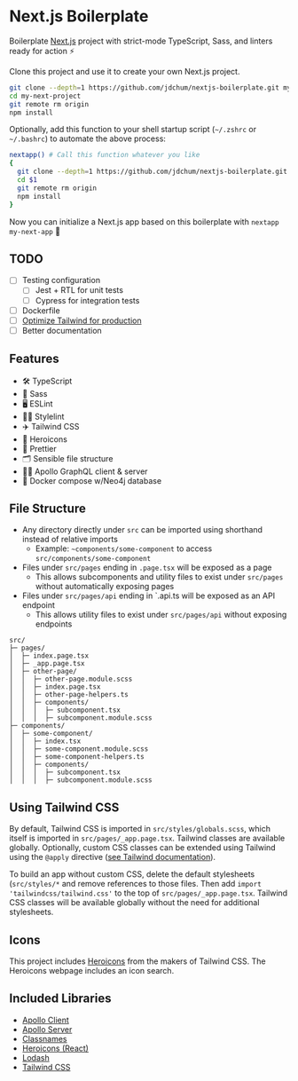 # Next.js Boilerplate

Boilerplate [Next.js](https://nextjs.org) project with strict-mode TypeScript, Sass,
and linters ready for action ⚡️

Clone this project and use it to create your own Next.js project.

```bash
git clone --depth=1 https://github.com/jdchum/nextjs-boilerplate.git my-next-project
cd my-next-project
git remote rm origin
npm install
```

Optionally, add this function to your shell startup script (`~/.zshrc` or `~/.bashrc`) to automate the above process:

```bash
nextapp() # Call this function whatever you like
{
  git clone --depth=1 https://github.com/jdchum/nextjs-boilerplate.git $1
  cd $1
  git remote rm origin
  npm install
}
```

Now you can initialize a Next.js app based on this boilerplate with `nextapp my-next-app` 🚀

## TODO

- [ ] Testing configuration
  - [ ] Jest + RTL for unit tests
  - [ ] Cypress for integration tests
- [ ] Dockerfile
- [ ] [Optimize Tailwind for production](https://tailwindcss.com/docs/optimizing-for-production)
- [ ] Better documentation

## Features

- 🛠 TypeScript
- 🎨 Sass
- 🖥 ESLint
- 👩‍🎨 Stylelint
- ✈️ Tailwind CSS
- 🦸 Heroicons
- 💅 Prettier
- 🗂 Sensible file structure
- 🧑‍🚀 Apollo GraphQL client & server
- 🐋 Docker compose w/Neo4j database

## File Structure

- Any directory directly under `src` can be imported using shorthand instead of
relative imports
  - Example: `~components/some-component` to access `src/components/some-component`
- Files under `src/pages` ending in `.page.tsx` will be exposed as a page
  - This allows subcomponents and utility files to exist under `src/pages` without
    automatically exposing pages
- Files under `src/pages/api` ending in `.api.ts will be exposed as an API endpoint
  - This allows utility files to exist under `src/pages/api` without exposing endpoints

```text
src/
├─ pages/
│  ├─ index.page.tsx
│  ├─ _app.page.tsx
│  ├─ other-page/
│  │  ├─ other-page.module.scss
│  │  ├─ index.page.tsx
│  │  ├─ other-page-helpers.ts
│  │  ├─ components/
│  │  │  ├─ subcomponent.tsx
│  │  │  ├─ subcomponent.module.scss
├─ components/
│  ├─ some-component/
│  │  ├─ index.tsx
│  │  ├─ some-component.module.scss
│  │  ├─ some-component-helpers.ts
│  │  ├─ components/
│  │  │  ├─ subcomponent.tsx
│  │  │  ├─ subcomponent.module.scss

```

## Using Tailwind CSS

By default, Tailwind CSS is imported in `src/styles/globals.scss`, which itself is imported in
`src/pages/_app.page.tsx`. Tailwind classes are available globally. Optionally, custom CSS classes
can be extended using Tailwind using the `@apply` directive ([see Tailwind documentation](https://tailwindcss.com/docs/functions-and-directives#apply)).

To build an app without custom CSS, delete the default stylesheets (`src/styles/*` and remove references to those files. Then add `import 'tailwindcss/tailwind.css'` to the top
of `src/pages/_app.page.tsx`. Tailwind CSS classes will be available globally without the need for additional
stylesheets.

## Icons

This project includes [Heroicons](https://heroicons.com/) from the makers of Tailwind CSS. The Heroicons webpage includes
an icon search.

## Included Libraries

- [Apollo Client](https://www.apollographql.com/docs/react/)
- [Apollo Server](https://www.apollographql.com/docs/apollo-server)
- [Classnames](https://github.com/JedWatson/classnames#readme)
- [Heroicons (React)](https://github.com/tailwindlabs/heroicons#readme)
- [Lodash](https://lodash.com/)
- [Tailwind CSS](https://tailwindcss.com/docs/installation)

